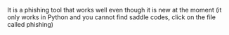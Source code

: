 It is a phishing tool that works well even though it is new at the moment (it only works in Python and you cannot find saddle codes, click on the file called phishing)
